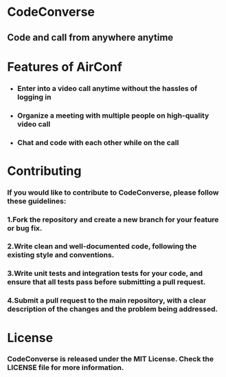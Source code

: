# CodeConverse

## **Code and call from anywhere anytime**


# Features of AirConf

- ### Enter into a video call anytime without the hassles of logging in
- ### Organize a meeting with multiple people on high-quality video call
- ### Chat and code with each other while on the call



# Contributing
### If you would like to contribute to CodeConverse, please follow these guidelines:

### 1.Fork the repository and create a new branch for your feature or bug fix.
### 2.Write clean and well-documented code, following the existing style and conventions.
### 3.Write unit tests and integration tests for your code, and ensure that all tests pass before submitting a pull request.
### 4.Submit a pull request to the main repository, with a clear description of the changes and the problem being addressed.

# License
### CodeConverse is released under the MIT License. Check the LICENSE file for more information.